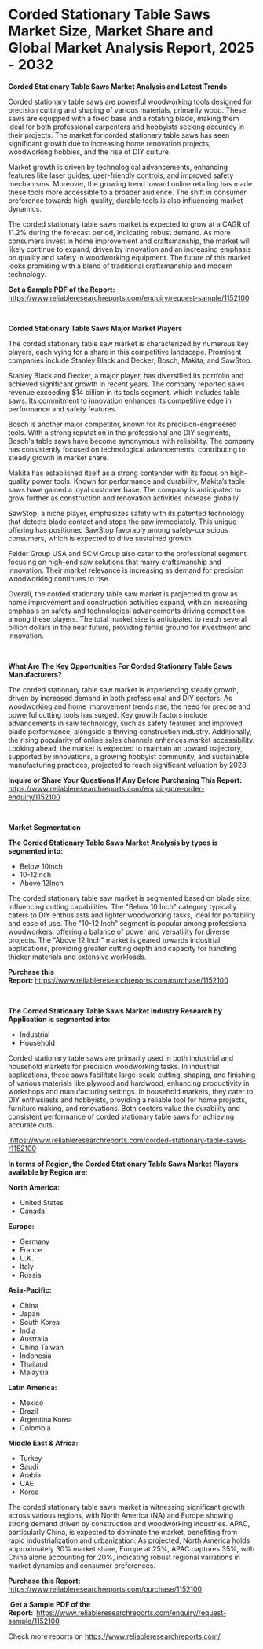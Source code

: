<p><h1>Corded Stationary Table Saws Market Size, Market Share and Global Market Analysis Report, 2025 - 2032</h1></p><p><strong>Corded Stationary Table Saws Market Analysis and Latest Trends</strong></p>
<p><p>Corded stationary table saws are powerful woodworking tools designed for precision cutting and shaping of various materials, primarily wood. These saws are equipped with a fixed base and a rotating blade, making them ideal for both professional carpenters and hobbyists seeking accuracy in their projects. The market for corded stationary table saws has seen significant growth due to increasing home renovation projects, woodworking hobbies, and the rise of DIY culture.</p><p>Market growth is driven by technological advancements, enhancing features like laser guides, user-friendly controls, and improved safety mechanisms. Moreover, the growing trend toward online retailing has made these tools more accessible to a broader audience. The shift in consumer preference towards high-quality, durable tools is also influencing market dynamics. </p><p>The corded stationary table saws market is expected to grow at a CAGR of 11.2% during the forecast period, indicating robust demand. As more consumers invest in home improvement and craftsmanship, the market will likely continue to expand, driven by innovation and an increasing emphasis on quality and safety in woodworking equipment. The future of this market looks promising with a blend of traditional craftsmanship and modern technology.</p></p>
<p><strong>Get a Sample PDF of the Report:&nbsp;</strong> <a href="https://www.reliableresearchreports.com/enquiry/request-sample/1152100?utm_campaign=2788&utm_medium=2&utm_source=Github&utm_content=ia&utm_term=12042025&utm_id=corded-stationary-table-saws">https://www.reliableresearchreports.com/enquiry/request-sample/1152100</a></p>
<p>&nbsp;</p>
<p><strong>Corded Stationary Table Saws Major Market Players</strong></p>
<p><p>The corded stationary table saw market is characterized by numerous key players, each vying for a share in this competitive landscape. Prominent companies include Stanley Black and Decker, Bosch, Makita, and SawStop. </p><p>Stanley Black and Decker, a major player, has diversified its portfolio and achieved significant growth in recent years. The company reported sales revenue exceeding $14 billion in its tools segment, which includes table saws. Its commitment to innovation enhances its competitive edge in performance and safety features.</p><p>Bosch is another major competitor, known for its precision-engineered tools. With a strong reputation in the professional and DIY segments, Bosch's table saws have become synonymous with reliability. The company has consistently focused on technological advancements, contributing to steady growth in market share.</p><p>Makita has established itself as a strong contender with its focus on high-quality power tools. Known for performance and durability, Makita’s table saws have gained a loyal customer base. The company is anticipated to grow further as construction and renovation activities increase globally.</p><p>SawStop, a niche player, emphasizes safety with its patented technology that detects blade contact and stops the saw immediately. This unique offering has positioned SawStop favorably among safety-conscious consumers, which is expected to drive sustained growth.</p><p>Felder Group USA and SCM Group also cater to the professional segment, focusing on high-end saw solutions that marry craftsmanship and innovation. Their market relevance is increasing as demand for precision woodworking continues to rise.</p><p>Overall, the corded stationary table saw market is projected to grow as home improvement and construction activities expand, with an increasing emphasis on safety and technological advancements driving competition among these players. The total market size is anticipated to reach several billion dollars in the near future, providing fertile ground for investment and innovation.</p></p>
<p>&nbsp;</p>
<p><strong>What Are The Key Opportunities For Corded Stationary Table Saws Manufacturers?</strong></p>
<p><p>The corded stationary table saw market is experiencing steady growth, driven by increased demand in both professional and DIY sectors. As woodworking and home improvement trends rise, the need for precise and powerful cutting tools has surged. Key growth factors include advancements in saw technology, such as safety features and improved blade performance, alongside a thriving construction industry. Additionally, the rising popularity of online sales channels enhances market accessibility. Looking ahead, the market is expected to maintain an upward trajectory, supported by innovations, a growing hobbyist community, and sustainable manufacturing practices, projected to reach significant valuation by 2028.</p></p>
<p><strong>Inquire or Share Your Questions If Any Before Purchasing This Report:</strong> <a href="https://www.reliableresearchreports.com/enquiry/pre-order-enquiry/1152100?utm_campaign=2788&utm_medium=2&utm_source=Github&utm_content=ia&utm_term=12042025&utm_id=corded-stationary-table-saws">https://www.reliableresearchreports.com/enquiry/pre-order-enquiry/1152100</a></p>
<p>&nbsp;</p>
<p><strong>Market Segmentation</strong></p>
<p><strong>The Corded Stationary Table Saws Market Analysis by types is segmented into:</strong></p>
<p><ul><li>Below 10Inch</li><li>10-12Inch</li><li>Above 12Inch</li></ul></p>
<p><p>The corded stationary table saw market is segmented based on blade size, influencing cutting capabilities. The "Below 10 Inch" category typically caters to DIY enthusiasts and lighter woodworking tasks, ideal for portability and ease of use. The "10-12 Inch" segment is popular among professional woodworkers, offering a balance of power and versatility for diverse projects. The "Above 12 Inch" market is geared towards industrial applications, providing greater cutting depth and capacity for handling thicker materials and extensive workloads.</p></p>
<p><strong>Purchase this Report:&nbsp;</strong><a href="https://www.reliableresearchreports.com/purchase/1152100?utm_campaign=2788&utm_medium=2&utm_source=Github&utm_content=ia&utm_term=12042025&utm_id=corded-stationary-table-saws">https://www.reliableresearchreports.com/purchase/1152100</a></p>
<p>&nbsp;</p>
<p><strong>The Corded Stationary Table Saws Market Industry Research by Application is segmented into:</strong></p>
<p><ul><li>Industrial</li><li>Household</li></ul></p>
<p><p>Corded stationary table saws are primarily used in both industrial and household markets for precision woodworking tasks. In industrial applications, these saws facilitate large-scale cutting, shaping, and finishing of various materials like plywood and hardwood, enhancing productivity in workshops and manufacturing settings. In household markets, they cater to DIY enthusiasts and hobbyists, providing a reliable tool for home projects, furniture making, and renovations. Both sectors value the durability and consistent performance of corded stationary table saws for achieving accurate cuts.</p></p>
<p><a href="https://www.reliableresearchreports.com/corded-stationary-table-saws-r1152100?utm_campaign=2788&utm_medium=2&utm_source=Github&utm_content=ia&utm_term=12042025&utm_id=corded-stationary-table-saws">&nbsp;https://www.reliableresearchreports.com/corded-stationary-table-saws-r1152100</a></p>
<p><strong>In terms of Region, the Corded Stationary Table Saws Market Players available by Region are:</strong></p>
<p>
    <p> <strong> North America: </strong>
        <ul>
            <li>United States</li>
            <li>Canada</li>
        </ul>
        </p> 
    <p> <strong> Europe: </strong>
        <ul>
            <li>Germany</li>
            <li>France</li>
            <li>U.K.</li>
            <li>Italy</li>
            <li>Russia</li>
        </ul>
        </p> 
    <p> <strong> Asia-Pacific: </strong>
        <ul>
            <li>China</li>
            <li>Japan</li>
            <li>South Korea</li>
            <li>India</li>
            <li>Australia</li>
            <li>China Taiwan</li>
            <li>Indonesia</li>
            <li>Thailand</li>
            <li>Malaysia</li>
        </ul>
        </p> 
    <p> <strong> Latin America: </strong>
        <ul>
            <li>Mexico</li>
            <li>Brazil</li>
            <li>Argentina Korea</li>
            <li>Colombia</li>
        </ul>
        </p> 
    <p> <strong> Middle East & Africa: </strong>
        <ul>
            <li>Turkey</li>
            <li>Saudi</li>
            <li>Arabia</li>
            <li>UAE</li>
            <li>Korea</li>
        </ul>
    </p>
    </p>
<p><p>The corded stationary table saws market is witnessing significant growth across various regions, with North America (NA) and Europe showing strong demand driven by construction and woodworking industries. APAC, particularly China, is expected to dominate the market, benefiting from rapid industrialization and urbanization. As projected, North America holds approximately 30% market share, Europe at 25%, APAC captures 35%, with China alone accounting for 20%, indicating robust regional variations in market dynamics and consumer preferences.</p></p>
<p><strong>Purchase this Report: </strong><a href="https://www.reliableresearchreports.com/purchase/1152100?utm_campaign=2788&utm_medium=2&utm_source=Github&utm_content=ia&utm_term=12042025&utm_id=corded-stationary-table-saws">https://www.reliableresearchreports.com/purchase/1152100</a></p>
<p>&nbsp;<strong>Get a Sample PDF of the Report:&nbsp;&nbsp;</strong><a href="https://www.reliableresearchreports.com/enquiry/request-sample/1152100?utm_campaign=2788&utm_medium=2&utm_source=Github&utm_content=ia&utm_term=12042025&utm_id=corded-stationary-table-saws">https://www.reliableresearchreports.com/enquiry/request-sample/1152100</a></p>
<p><strong></strong></p>
<p>Check more reports on <a href="https://www.reliableresearchreports.com/?utm_campaign=2788&utm_medium=2&utm_source=Github&utm_content=ia&utm_term=12042025&utm_id=corded-stationary-table-saws">https://www.reliableresearchreports.com/</a></p>